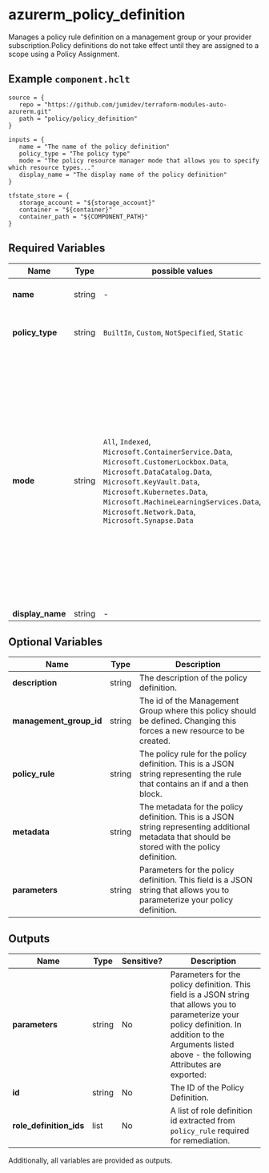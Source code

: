 # azurerm_policy_definition

Manages a policy rule definition on a management group or your provider subscription.Policy definitions do not take effect until they are assigned to a scope using a Policy Assignment.

## Example `component.hclt`

```hcl
source = {
   repo = "https://github.com/jumidev/terraform-modules-auto-azurerm.git"   
   path = "policy/policy_definition"   
}

inputs = {
   name = "The name of the policy definition"   
   policy_type = "The policy type"   
   mode = "The policy resource manager mode that allows you to specify which resource types..."   
   display_name = "The display name of the policy definition"   
}

tfstate_store = {
   storage_account = "${storage_account}"   
   container = "${container}"   
   container_path = "${COMPONENT_PATH}"   
}

```

## Required Variables

| Name | Type |  possible values |  Description |
| ---- | --------- |  ----------- | ----------- |
| **name** | string |  -  |  The name of the policy definition. Changing this forces a new resource to be created. | 
| **policy_type** | string |  `BuiltIn`, `Custom`, `NotSpecified`, `Static`  |  The policy type. Possible values are `BuiltIn`, `Custom`, `NotSpecified` and `Static`. Changing this forces a new resource to be created. | 
| **mode** | string |  `All`, `Indexed`, `Microsoft.ContainerService.Data`, `Microsoft.CustomerLockbox.Data`, `Microsoft.DataCatalog.Data`, `Microsoft.KeyVault.Data`, `Microsoft.Kubernetes.Data`, `Microsoft.MachineLearningServices.Data`, `Microsoft.Network.Data`, `Microsoft.Synapse.Data`  |  The policy resource manager mode that allows you to specify which resource types will be evaluated. Possible values are `All`, `Indexed`, `Microsoft.ContainerService.Data`, `Microsoft.CustomerLockbox.Data`, `Microsoft.DataCatalog.Data`, `Microsoft.KeyVault.Data`, `Microsoft.Kubernetes.Data`, `Microsoft.MachineLearningServices.Data`, `Microsoft.Network.Data` and `Microsoft.Synapse.Data`. ~> **Note:** Other resource provider modes only support built-in policy definitions but may later become available in custom definitions, these include; `Microsoft.ContainerService.Data`, `Microsoft.CustomerLockbox.Data`, `Microsoft.DataCatalog.Data`, `Microsoft.KeyVault.Data`, `Microsoft.Kubernetes.Data`, `Microsoft.MachineLearningServices.Data`, `Microsoft.Network.Data` and `Microsoft.Synapse.Data`. [See here](https://docs.microsoft.com/en-us/azure/governance/policy/concepts/definition-structure#resource-provider-modes) for more details. | 
| **display_name** | string |  -  |  The display name of the policy definition. | 

## Optional Variables

| Name | Type |  Description |
| ---- | --------- |  ----------- |
| **description** | string |  The description of the policy definition. | 
| **management_group_id** | string |  The id of the Management Group where this policy should be defined. Changing this forces a new resource to be created. | 
| **policy_rule** | string |  The policy rule for the policy definition. This is a JSON string representing the rule that contains an if and a then block. | 
| **metadata** | string |  The metadata for the policy definition. This is a JSON string representing additional metadata that should be stored with the policy definition. | 
| **parameters** | string |  Parameters for the policy definition. This field is a JSON string that allows you to parameterize your policy definition. | 



## Outputs

| Name | Type | Sensitive? | Description |
| ---- | ---- | --------- | --------- |
| **parameters** | string | No  | Parameters for the policy definition. This field is a JSON string that allows you to parameterize your policy definition. In addition to the Arguments listed above - the following Attributes are exported: | 
| **id** | string | No  | The ID of the Policy Definition. | 
| **role_definition_ids** | list | No  | A list of role definition id extracted from `policy_rule` required for remediation. | 

Additionally, all variables are provided as outputs.
